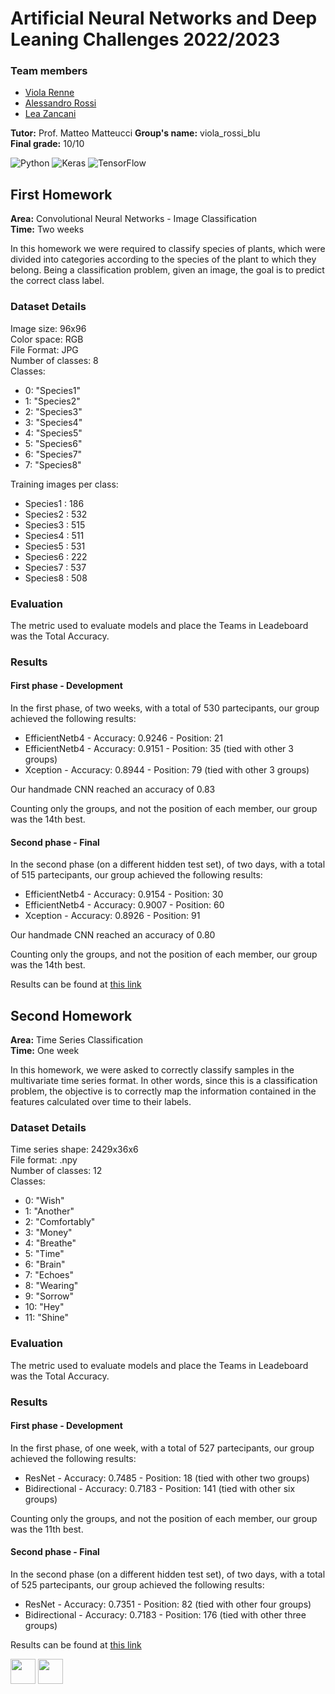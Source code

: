 # Artificial Neural Networks and Deep Leaning Challenges 2022/2023

### Team members
* [Viola Renne](https://github.com/viols-code)
* [Alessandro Rossi](https://github.com/AlexRouge)
* [Lea Zancani](https://github.com/LeaZancani)

**Tutor:** Prof. Matteo Matteucci
**Group's name:** viola_rossi_blu   
**Final grade:** 10/10

![Python](https://img.shields.io/badge/python-3776AB?logo=python&logoColor=ffdd65&style=for-the-badge&logoWidth=)
![Keras](https://img.shields.io/badge/keras-3776AB?logo=keras&style=for-the-badge&logoWidth=)
![TensorFlow](https://img.shields.io/badge/tensorflow-3776AB?logo=tensorflow&style=for-the-badge&logoWidth=)

## First Homework
**Area:** Convolutional Neural Networks - Image Classification  
**Time:** Two weeks

In this homework we were required to classify species of plants, which were divided into categories according to the species of the plant to which they belong. Being a classification problem, given an image, the goal is to predict the correct class label.

### Dataset Details
Image size: 96x96  
Color space: RGB  
File Format: JPG  
Number of classes: 8  
Classes:
- 0: "Species1"
- 1: "Species2"
- 2: "Species3"
- 3: "Species4"
- 4: "Species5"
- 5: "Species6"
- 6: "Species7"
- 7: "Species8"

Training images per class:
- Species1 : 186
- Species2 : 532
- Species3 : 515
- Species4 : 511
- Species5 : 531
- Species6 : 222
- Species7 : 537
- Species8 : 508


### Evaluation
The metric used to evaluate models and place the Teams in Leadeboard was the Total Accuracy.

### Results
#### First phase - Development
In the first phase, of two weeks, with a total of 530 partecipants, our group achieved the following results:
- EfficientNetb4 - Accuracy: 0.9246  - Position: 21
- EfficientNetb4 - Accuracy: 0.9151 - Position: 35 (tied with other 3 groups)
- Xception - Accuracy: 0.8944 - Position: 79 (tied with other 3 groups)

Our handmade CNN reached an accuracy of 0.83

Counting only the groups, and not the position of each member, our group was the 14th best.

#### Second phase - Final
In the second phase (on a different hidden test set), of two days, with a total of 515 partecipants, our group achieved the following results:
- EfficientNetb4 - Accuracy: 0.9154  - Position: 30
- EfficientNetb4 - Accuracy: 0.9007 - Position: 60
- Xception - Accuracy: 0.8926 - Position: 91

Our handmade CNN reached an accuracy of 0.80

Counting only the groups, and not the position of each member, our group was the 14th best.

Results can be found at [this link](https://codalab.lisn.upsaclay.fr/competitions/8522#results)

## Second Homework
**Area:** Time Series Classification  
**Time:** One week

In this homework, we were asked to correctly classify samples in the multivariate time series format. In other words, since this is a classification problem, the objective is to correctly map the information contained in the features calculated over time to their labels.

### Dataset Details
Time series shape: 2429x36x6  
File format: .npy  
Number of classes: 12  
Classes:  
- 0: "Wish"
- 1: "Another"
- 2: "Comfortably"
- 3: "Money"
- 4: "Breathe"
- 5: "Time"
- 6: "Brain"
- 7: "Echoes"
- 8: "Wearing"
- 9: "Sorrow"
- 10: "Hey"
- 11: "Shine"

### Evaluation
The metric used to evaluate models and place the Teams in Leadeboard was the Total Accuracy.

### Results
#### First phase - Development
In the first phase, of one week, with a total of 527 partecipants, our group achieved the following results:
- ResNet - Accuracy: 0.7485  - Position: 18 (tied with other two groups)
- Bidirectional - Accuracy: 0.7183 - Position: 141 (tied with other six groups)

Counting only the groups, and not the position of each member, our group was the 11th best.

#### Second phase - Final
In the second phase (on a different hidden test set), of two days, with a total of 525 partecipants, our group achieved the following results:
- ResNet - Accuracy: 0.7351  - Position: 82 (tied with other four groups)
- Bidirectional - Accuracy: 0.7183 - Position: 176 (tied with other three groups)

Results can be found at [this link](https://codalab.lisn.upsaclay.fr/competitions/9056#results)

<img src="https://cdn.jsdelivr.net/gh/devicons/devicon/icons/python/python-original-wordmark.svg" width="40"/> <img src="https://cdn.jsdelivr.net/gh/devicons/devicon/icons/tensorflow/tensorflow-original.svg" width="40"/>
